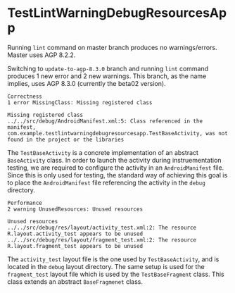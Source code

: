 # TestLintWarningDebugResourcesApp

Running `lint` command on master branch produces no warnings/errors.  Master uses AGP 8.2.2.

Switching to `update-to-agp-8.3.0` branch and running `lint` command produces 1 new error and 2 new warnings.  This branch, as the name implies, uses AGP 8.3.0 (currently the beta02 version).

```
Correctness
1 error MissingClass: Missing registered class

Missing registered class
../../src/debug/AndroidManifest.xml:5: Class referenced in the manifest, com.example.testlintwarningdebugresourcesapp.TestBaseActivity, was not found in the project or the libraries
```

The `TestBaseActivity` is a concrete implementation of an abstract `BaseActivity` class.  In order to launch the activity during instruementation testing, we are required to configure the activity in an `AndroidManifest` file.  Since this is only used for testing, the standard way of achieving this goal is to place the `AndroidManifest` file referencing the activity in the `debug` directory.

```
Performance
2 warning UnusedResources: Unused resources

Unused resources
../../src/debug/res/layout/activity_test.xml:2: The resource R.layout.activity_test appears to be unused
../../src/debug/res/layout/fragment_test.xml:2: The resource R.layout.fragment_test appears to be unused
```

The `activity_test` layout file is the one used by `TestBaseActivity`, and is located in the `debug` layout directory.  The same setup is used for the `fragment_test` layout file which is used by the `TestBaseFragment` class.  This class extends an abstract `BaseFragmenet` class.
